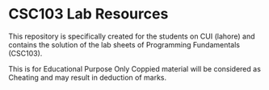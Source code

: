 # CSC103 Lab Resources

This repository is specifically created for the students on CUI (lahore) and contains the solution of the lab sheets of Programming Fundamentals (CSC103).

This
is for Educational Purpose Only 
Coppied material will be considered as Cheating and may result in deduction of marks.
